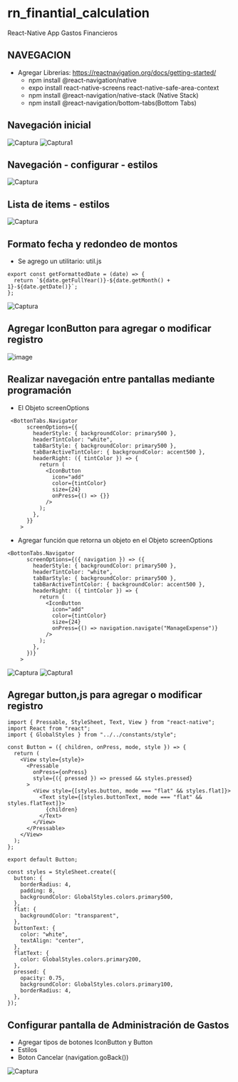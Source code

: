 # rn_finantial_calculation
React-Native App Gastos Financieros

## NAVEGACION 
* Agregar Librerias: https://reactnavigation.org/docs/getting-started/
   - npm install @react-navigation/native
   - expo install react-native-screens react-native-safe-area-context
   - npm install @react-navigation/native-stack (Native Stack)
   - npm install @react-navigation/bottom-tabs(Bottom Tabs)
 
## Navegación inicial
![Captura](https://user-images.githubusercontent.com/7141537/165587121-1e99cbb2-2333-4e29-8714-eebff5920593.PNG)
![Captura1](https://user-images.githubusercontent.com/7141537/165587118-104f64f0-8a9d-4c9a-85fc-92729a373682.PNG)

## Navegación - configurar - estilos
![Captura](https://user-images.githubusercontent.com/7141537/165591975-04b16f75-9c3a-458b-aefc-50b2424c5e20.PNG)

## Lista de items - estilos
![Captura](https://user-images.githubusercontent.com/7141537/165639026-b9b8e14f-f57b-42fe-a85e-1d539a1c1149.PNG)

## Formato fecha y redondeo de montos
* Se agrego un utilitario: util.js
````
export const getFormattedDate = (date) => {
  return `${date.getFullYear()}-${date.getMonth() + 1}-${date.getDate()}`;
};
````
![Captura](https://user-images.githubusercontent.com/7141537/165641725-30eb4551-9727-4f6b-aaf7-92112791435c.PNG)

## Agregar IconButton para agregar o modificar registro 
![image](https://user-images.githubusercontent.com/7141537/165787932-25010967-ff59-4b42-9263-239d47ba9466.png)

## Realizar navegación entre pantallas mediante programación
* El Objeto screenOptions 
```
 <BottonTabs.Navigator
      screenOptions={{
        headerStyle: { backgroundColor: primary500 },
        headerTintColor: "white",
        tabBarStyle: { backgroundColor: primary500 },
        tabBarActiveTintColor: { backgroundColor: accent500 },
        headerRight: ({ tintColor }) => {
          return (
            <IconButton
              icon="add"
              color={tintColor}
              size={24}
              onPress={() => {}}
            />
          );
        },
      }}
    >
```

* Agregar función que retorna un objeto en el Objeto screenOptions 
```
<BottonTabs.Navigator
      screenOptions={({ navigation }) => ({
        headerStyle: { backgroundColor: primary500 },
        headerTintColor: "white",
        tabBarStyle: { backgroundColor: primary500 },
        tabBarActiveTintColor: { backgroundColor: accent500 },
        headerRight: ({ tintColor }) => {
          return (
            <IconButton
              icon="add"
              color={tintColor}
              size={24}
              onPress={() => navigation.navigate("ManageExpense")}
            />
          );
        },
      })}
    >
```
![Captura](https://user-images.githubusercontent.com/7141537/165791414-aa2fb578-d80b-420c-a3c0-04f8b20f0d94.PNG)
![Captura1](https://user-images.githubusercontent.com/7141537/165791410-5214d97c-d492-44b5-9ae2-099a72e8e74c.PNG)


## Agregar button,js para agregar o modificar registro
```
import { Pressable, StyleSheet, Text, View } from "react-native";
import React from "react";
import { GlobalStyles } from "../../constants/style";

const Button = ({ children, onPress, mode, style }) => {
  return (
    <View style={style}>
      <Pressable
        onPress={onPress}
        style={({ pressed }) => pressed && styles.pressed}
      >
        <View style={[styles.button, mode === "flat" && styles.flat]}>
          <Text style={[styles.buttonText, mode === "flat" && styles.flatText]}>
            {children}
          </Text>
        </View>
      </Pressable>
    </View>
  );
};

export default Button;

const styles = StyleSheet.create({
  button: {
    borderRadius: 4,
    padding: 8,
    backgroundColor: GlobalStyles.colors.primary500,
  },
  flat: {
    backgroundColor: "transparent",
  },
  buttonText: {
    color: "white",
    textAlign: "center",
  },
  flatText: {
    color: GlobalStyles.colors.primary200,
  },
  pressed: {
    opacity: 0.75,
    backgroundColor: GlobalStyles.colors.primary100,
    borderRadius: 4,
  },
});

```

## Configurar pantalla de Administración de Gastos
 * Agregar tipos de botones IconButton y Button
 * Estilos
 * Boton Cancelar (navigation.goBack())

![Captura](https://user-images.githubusercontent.com/7141537/167225281-ec70f203-9e59-40ff-9421-2299cf8dcbd7.PNG)


